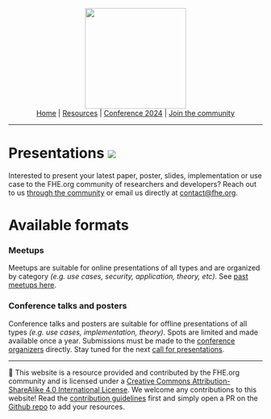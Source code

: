 <!-- Main header navigation -->
<p align="center">
  <img width="200" src="https://user-images.githubusercontent.com/5758427/180978488-db825482-5a58-4c7c-9589-c494a6f0be04.png"><br/>
  <a href="https://fhe-org.github.io">Home</a> | <a href="https://fhe-org.github.io/resources">Resources</a> | <a href="https://fhe-org.github.io/conferences/conference-2024/">Conference 2024</a> | <a href="https://fhe-org.github.io/community">Join the community</a>
</p>
<hr/>
<!-- /Main header navigation -->

# Presentations [<img src="https://img.shields.io/badge/Edit%20this%20page%20on-Github-lightgrey?style=flat-square">](https://github.com/FHE-org/fhe-org.github.io)
  
Interested to present your latest paper, poster, slides, implementation or use case to the FHE.org community of researchers and developers? Reach out to us <a href="https://fhe.org/community">through the community</a> or email us directly at <a href="contact@fhe.org">contact@fhe.org</a>. 



# Available formats

### Meetups
Meetups are suitable for online presentations of all types and are organized by category *(e.g. use cases, security, application, theory, etc)*. See [past meetups here](https://fhe.org/meetups).

### Conference talks and posters
Conference talks and posters are suitable for offline presentations of all types *(e.g. use cases, implementation, theory)*. Spots are limited and made available once a year. Submissions must be made to the [conference organizers](https://fhe.org/conferences/conference-2023/contact) directly. Stay tuned for the next [call for presentations](https://github.com/FHE-org/fhe-org.github.io/blob/main/conferences/conference-2023/call-for-presentations.md).


<!--- Footer --->
<hr/>
💙 This website is a resource provided and contributed by the FHE.org community and is licensed under a <a rel="license" href="http://creativecommons.org/licenses/by-sa/4.0/">Creative Commons Attribution-ShareAlike 4.0 International License</a>. We welcome any contributions to this website! Read the <a href="https://fhe-org.github.io/contrib">contribution guidelines</a> first and simply open a PR on the <a href="https://github.com/fhe-org/fhe-org">Github repo</a> to add your resources.
